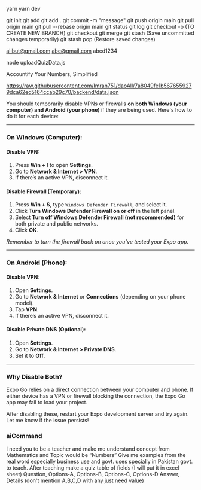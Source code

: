 yarn
yarn dev

git init
git add <file>
git add .
git commit -m "message"
git push origin main
git pull origin main
git pull --rebase origin main
git status
git log
git checkout -b <branch-name> (TO CREATE NEW BRANCH)
git checkout <branch-name>
git merge <branch-name>
git stash (Save uncommitted changes temporarily)
git stash pop (Restore saved changes)

alibut@gmail.com
abc@gmail.com
abcd1234

node uploadQuizData.js

Accountify
Your Numbers, Simplified

https://raw.githubusercontent.com/Imran751/daoAll/7a8049fe1b5676559279dca62ed5164ccab29c70/backend/data.json



You should temporarily disable VPNs or firewalls **on both Windows (your computer) and Android (your phone)** if they are being used. Here's how to do it for each device:

---

### **On Windows (Computer):**

#### **Disable VPN:**
1. Press **Win + I** to open **Settings**.
2. Go to **Network & Internet > VPN**.
3. If there’s an active VPN, disconnect it.

#### **Disable Firewall (Temporary):**
1. Press **Win + S**, type `Windows Defender Firewall`, and select it.
2. Click **Turn Windows Defender Firewall on or off** in the left panel.
3. Select **Turn off Windows Defender Firewall (not recommended)** for both private and public networks.
4. Click **OK**.

*Remember to turn the firewall back on once you’ve tested your Expo app.*

---

### **On Android (Phone):**

#### **Disable VPN:**
1. Open **Settings**.
2. Go to **Network & Internet** or **Connections** (depending on your phone model).
3. Tap **VPN**.
4. If there’s an active VPN, disconnect it.

#### **Disable Private DNS (Optional):**
1. Open **Settings**.
2. Go to **Network & Internet > Private DNS**.
3. Set it to **Off**.

---

### Why Disable Both?  
Expo Go relies on a direct connection between your computer and phone. If either device has a VPN or firewall blocking the connection, the Expo Go app may fail to load your project.

After disabling these, restart your Expo development server and try again. Let me know if the issue persists!

### aiCommand
I need you to be a teacher and make me understand concept from 
Mathematics 
and 
Topic would be 
“Numbers”
Give me examples from the real word especially business use and govt. uses specially in Pakistan govt. to teach. After teaching make a quiz table of fields (I will put it in excel sheet)
Question, Options-A, Options-B, Options-C, Options-D Answer, Details (don't mention A,B,C,D with any just need value)
